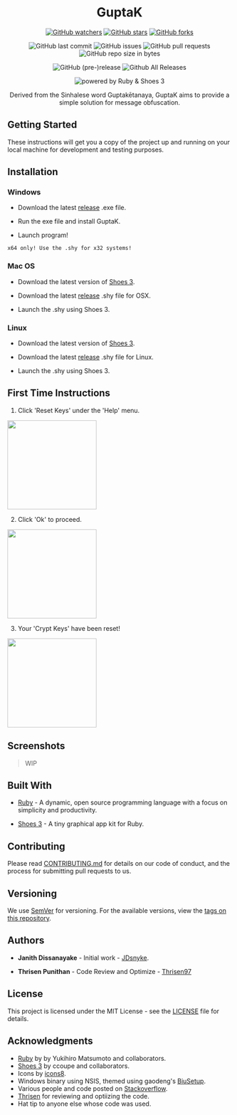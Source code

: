 <h1 align="center" id="guptak">GuptaK</h1>

<p align="center"><a href="https://github.com/JDsnyke/GuptaK/subscription"><img src="https://img.shields.io/github/watchers/JDsnyke/GuptaK.svg?style=social&amp;label=Watch" alt="GitHub watchers" /></a> <a href="https://github.com/JDsnyke/GuptaK/stargazers"><img src="https://img.shields.io/github/stars/JDsnyke/GuptaK.svg?style=social&amp;label=Stars" alt="GitHub stars" /></a> <a href="https://github.com/JDsnyke/GuptaK/fork"><img src="https://img.shields.io/github/forks/JDsnyke/GuptaK.svg?style=social&amp;label=Fork" alt="GitHub forks" /></a></p>

<p align="center"><img src="https://img.shields.io/github/last-commit/JDsnyke/GuptaK.svg" alt="GitHub last commit" /> <img src="https://img.shields.io/github/issues/JDsnyke/GuptaK.svg" alt="GitHub issues" /> <img src="https://img.shields.io/github/issues-pr/JDsnyke/GuptaK.svg" alt="GitHub pull requests" /> <img src="https://img.shields.io/github/repo-size/JDsnyke/GuptaK.svg" alt="GitHub repo size in bytes" /> </p>

<p align="center"><img src="https://img.shields.io/github/release/JDsnyke/GuptaK/all.svg" alt="GitHub (pre-)release" /> <img src="https://img.shields.io/github/downloads/JDsnyke/GuptaK/total.svg" alt="Github All Releases" /></p>

<p align="center"><img src="https://img.shields.io/badge/powered%20by-Ruby%20&amp;%20Shoes%203-orange.svg" alt="powered by Ruby &amp; Shoes 3" /></p>

<p align="center">Derived from the Sinhalese word Guptakētanaya, GuptaK aims to provide a simple solution for message obfuscation.</p>

## Getting Started

These instructions will get you a copy of the project up and running on your local machine for development and testing purposes.

## Installation

### Windows

* Download the latest [release](https://www.github.com/JDsnyke/GuptaK/releases/latest) .exe file.

* Run the exe file and install GuptaK.

* Launch program!

```x64 only! Use the .shy for x32 systems!```

### Mac OS

* Download the latest version of [Shoes 3](http://walkabout.mvmanila.com/downloads/).

* Download the latest [release](https://www.github.com/JDsnyke/GuptaK/releases/latest) .shy file for OSX.

* Launch the .shy using Shoes 3.

### Linux

* Download the latest version of [Shoes 3](http://walkabout.mvmanila.com/downloads/).

* Download the latest [release](https://www.github.com/JDsnyke/GuptaK/releases/latest) .shy file for Linux. 

* Launch the .shy using Shoes 3.

## First Time Instructions

1. Click 'Reset Keys' under the 'Help' menu.

<p><img src="/docs/images/ft_01.png" alt="" style="height:200px;" /></p>

2. Click 'Ok' to proceed.

<p><img src="/docs/images/ft_01.png" alt="" style="height:200px;" /></p>

3. Your 'Crypt Keys' have been reset!

<p><img src="/docs/images/ft_01.png" alt="" style="height:200px;" /></p>

## Screenshots

> WIP

## Built With

* [Ruby](https://www.ruby-lang.org/en/) - A dynamic, open source programming language with a focus on simplicity and productivity.

* [Shoes 3](https://github.com/shoes/shoes3) - A tiny graphical app kit for Ruby.

## Contributing

Please read [CONTRIBUTING.md](CONTRIBUTING.md) for details on our code of conduct, and the process for submitting pull requests to us.

## Versioning

We use [SemVer](https://semver.org/) for versioning. For the available versions, view the [tags on this repository](https://github.com/JDsnuke/GuptaK/tags).

## Authors

* **Janith Dissanayake** - Initial work - [JDsnyke](https://github.com/JDsnyke).

* **Thrisen Punithan** - Code Review and Optimize - [Thrisen97](https://github.com/Thrisen97)

## License

This project is licensed under the MIT License - see the [LICENSE](LICENSE) file for details.

## Acknowledgments

* [Ruby](https://www.ruby-lang.org/) by by Yukihiro Matsumoto and collaborators.
* [Shoes 3](https://github.com/shoes/shoes3) by ccoupe and collaborators.
* Icons by [icons8](https://icons8.com/).
* Windows binary using NSIS, themed using gaodeng's [BiuSetup](https://github.com/gaodeng/BiuSetup).
* Various people and code posted on [Stackoverflow](https://stackoverflow.com/questions/tagged/shoes).
* [Thrisen](https://thrisen.com/) for reviewing and optiizing the code.
* Hat tip to anyone else whose code was used.